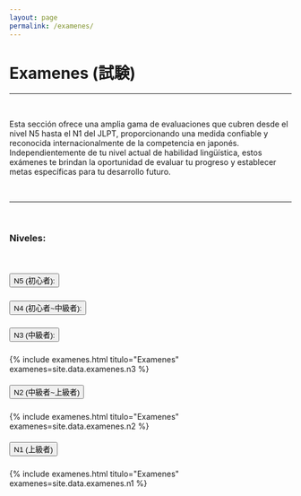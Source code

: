 ```yaml
---
layout: page
permalink: /examenes/
---
```


# Examenes (試験)

---

<br>

Esta sección ofrece una amplia gama de evaluaciones que cubren desde el nivel N5 hasta el N1 del JLPT, proporcionando una medida confiable y reconocida internacionalmente de la competencia en japonés. Independientemente de tu nivel actual de habilidad lingüística, estos exámenes te brindan la oportunidad de evaluar tu progreso y establecer metas específicas para tu desarrollo futuro.

<br>

---

<br>

### Niveles: 

<br>

<div id="accordion">
    <div class="card acordeon border">
    <div class="card-header" id="heading5">
      <h5 class="mb-0">
        <button class="btn btn-link fuente n5" data-toggle="collapse" data-target="#collapse5" aria-expanded="true" aria-controls="collapse5">
          N5 (初心者):
        </button>
      </h5>
    </div>
    <div id="collapse5" class="collapse show" aria-labelledby="heading5 data-parent=" data-parent="#accordion">
      <div class="card-body">
      </div>
    </div>
  </div>
    <div class="card acordeon border">
    <div class="card-header" id="heading4">
      <h5 class="mb-0">
        <button class="btn btn-link fuente n4" data-toggle="collapse" data-target="#collapse4" aria-expanded="false" aria-controls="collapse4">
          N4 (初心者~中級者):
        </button>
      </h5>
    </div>
    <div id="collapse4" class="collapse" aria-labelledby="heading4" data-parent="#accordion">
      <div class="card-body">
      </div>
    </div>
  </div>
  <div class="card acordeon border">
    <div class="card-header" id="heading3">
      <h5 class="mb-0">
        <button class="btn btn-link fuente n3" data-toggle="collapse" data-target="#collapse3" aria-expanded="false" aria-controls="collapse3">
          N3 (中級者):
        </button>
      </h5>
    </div>
    <div id="collapse3" class="collapse" aria-labelledby="heading3" data-parent="#accordion">
      <div class="card-body">
            {% include examenes.html titulo="Examenes" examenes=site.data.examenes.n3 %}
      </div>
    </div>
  </div>
  <div class="card acordeon border">
    <div class="card-header" id="heading2">
      <h5 class="mb-0">
        <button class="btn btn-link collapsed fuente n2" data-toggle="collapse" data-target="#collapse2" aria-expanded="false" aria-controls="collapse2">
          N2 (中級者~上級者)
        </button>
      </h5>
    </div>
    <div id="collapse2" class="collapse" aria-labelledby="heading2" data-parent="#accordion">
      <div class="card-body">
            {% include examenes.html titulo="Examenes" examenes=site.data.examenes.n2 %}
      </div>
    </div>
  </div>
  <div class="card acordeon border">
    <div class="card-header" id="headingThree">
      <h5 class="mb-0">
        <button class="btn btn-link collapsed fuente jyokyu" data-toggle="collapse" data-target="#collapse1" aria-expanded="false" aria-controls="collapse1">
          N1 (上級者)
        </button>
      </h5>
    </div>
    <div id="collapse1" class="collapse" aria-labelledby="heading1" data-parent="#accordion">
      <div class="card-body">
            {% include examenes.html titulo="Examenes" examenes=site.data.examenes.n1 %}
      </div>
    </div>
  </div>
</div>

